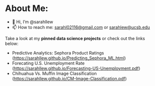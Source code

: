 # About Me:
- 👋 Hi, I’m @sarahllew
- 📫 How to reach me: sarahl02116@gmail.com or sarahlew@ucsb.edu

Take a look at my **pinned data science projects** or check out the links below:

- Predictive Analytics: Sephora Product Ratings (https://sarahllew.github.io/Predicting_Sephora_ML.html) 
- Forecating U.S. Unemployment Rate (https://sarahllew.github.io/Forecasting-US-Unemployment.pdf) 
- Chihuahua Vs. Muffin Image Classification (https://sarahllew.github.io/CM-Image-Classification.pdf) 

<!---
sarahllew/sarahllew is a ✨ special ✨ repository because its `README.md` (this file) appears on your GitHub profile.
You can click the Preview link to take a look at your changes.
--->
